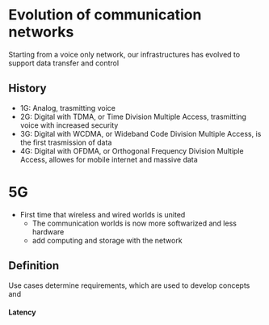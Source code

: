 # Evolution of communication networks
Starting from a voice only network, our infrastructures has evolved to support data transfer and control

## History
- 1G: Analog, trasmitting voice
- 2G: Digital with TDMA, or Time Division Multiple Access, trasmitting voice with increased security
- 3G: Digital with WCDMA, or Wideband Code Division Multiple Access, is the first trasmission of data
- 4G: Digital with OFDMA, or Orthogonal Frequency Division Multiple Access, allowes for mobile internet and massive data
# 5G
- First time that wireless and wired worlds is united
	- The communication worlds is now more softwarized and less hardware
	- add computing and storage with the network

## Definition 
Use cases determine requirements, which are used to develop concepts and 
#### Latency

